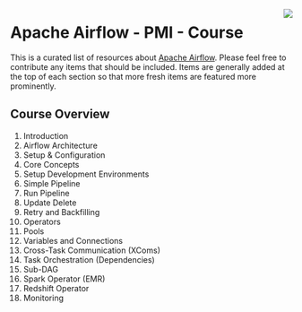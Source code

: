 [<img src="https://github.com/jghoman/awesome-apache-airflow/raw/master/airflow-logo.png" align="right">](https://airflow.apache.org/)

# Apache Airflow - PMI - Course

This is a curated list of resources about [Apache Airflow](https://airflow.apache.org/). Please feel free to contribute any items that should be included. Items are generally added at the top of each section so that more fresh items are featured more prominently.

## Course Overview

1. Introduction
2. Airflow Architecture
3. Setup & Configuration
4. Core Concepts
5. Setup Development Environments
6. Simple Pipeline
7. Run Pipeline
8. Update Delete
9. Retry and Backfilling
10. Operators
11. Pools
12. Variables and Connections
13. Cross-Task Communication (XComs)
14. Task Orchestration (Dependencies)
15. Sub-DAG
16. Spark Operator (EMR)
17. Redshift Operator
18. Monitoring
